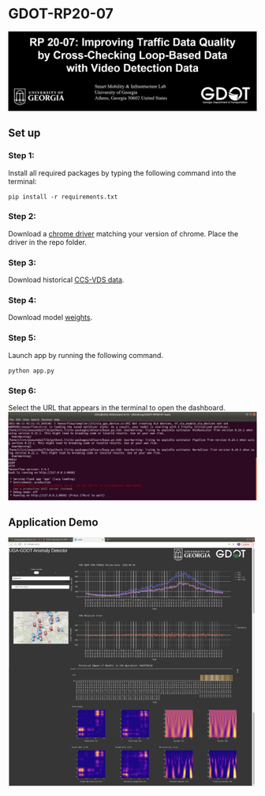 # GDOT-RP20-07

![title](static/assets/imgs/title.PNG)

## Set up
### Step 1:
Install all required packages by typing the following command into the terminal:
```
pip install -r requirements.txt
```
### Step 2:
Download a [chrome driver](https://chromedriver.chromium.org/downloads) matching your version of chrome. Place the driver in the repo folder.
### Step 3:
Download historical [CCS-VDS data](https://drive.google.com/file/d/1sJVT0Z2HbnMA9soFFfnMJ-le_DcM-tJc/view?usp=sharing).
### Step 4:
Download model [weights](https://drive.google.com/file/d/18u6rr26MY4-Jcd1UCuFdRPNEiCE8Wzi7/view?usp=sharing).
### Step 5:
Launch app by running the following command.
```
python app.py
```
### Step 6:
Select the URL that appears in the terminal to open the dashboard.
![term](static/assets/imgs/term.png)



## Application Demo
![interface](static/assets/imgs/interface.png)


